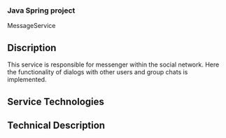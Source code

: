 ### Java Spring project
MessageService

## Discription
This service is responsible for messenger within the social network.
Here the functionality of dialogs with other users and group chats is implemented.

## Service Technologies

## Technical Description
